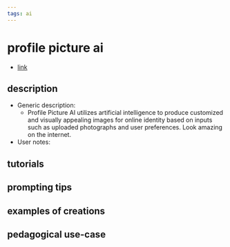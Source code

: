 ```yaml
---
tags: ai 
---
```



# profile picture ai


* [link](https://www.profilepicture.ai/?via=ffmedia)

## description
* Generic description: 
    * Profile Picture AI utilizes artificial intelligence to produce customized and visually appealing images for online identity based on inputs such as uploaded photographs and user preferences. Look amazing on the internet.
* User notes:

## tutorials

## prompting tips

## examples of creations 

## pedagogical use-case 
